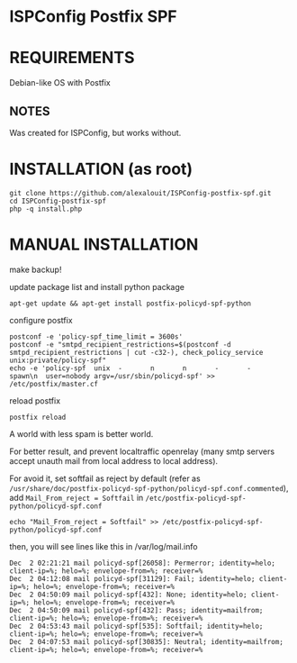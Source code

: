 ISPConfig Postfix SPF
=========================


# REQUIREMENTS

Debian-like OS with Postfix


## NOTES


Was created for ISPConfig, but works without.


# INSTALLATION (as root)

```
git clone https://github.com/alexalouit/ISPConfig-postfix-spf.git
cd ISPConfig-postfix-spf
php -q install.php
```

# MANUAL INSTALLATION

make backup!

update package list and install python package
```
apt-get update && apt-get install postfix-policyd-spf-python
```

configure postfix
```
postconf -e 'policy-spf_time_limit = 3600s'
postconf -e "smtpd_recipient_restrictions=$(postconf -d smtpd_recipient_restrictions | cut -c32-), check_policy_service unix:private/policy-spf"
echo -e 'policy-spf  unix  -       n       n       -       -       spawn\n  user=nobody argv=/usr/sbin/policyd-spf' >> /etc/postfix/master.cf
```

reload postfix
```
postfix reload
```

A world with less spam is better world.

For better result, and prevent localtraffic openrelay (many smtp servers accept unauth mail from local address to local address).

For avoid it, set softfail as reject by default (refer as ```/usr/share/doc/postfix-policyd-spf-python/policyd-spf.conf.commented```), add ```Mail_From_reject = Softfail``` in ```/etc/postfix-policyd-spf-python/policyd-spf.conf```
```
echo "Mail_From_reject = Softfail" >> /etc/postfix-policyd-spf-python/policyd-spf.conf
```

then, you will see lines like this in /var/log/mail.info
```
Dec  2 02:21:21 mail policyd-spf[26058]: Permerror; identity=helo; client-ip=%; helo=%; envelope-from=%; receiver=% 
Dec  2 04:12:08 mail policyd-spf[31129]: Fail; identity=helo; client-ip=%; helo=%; envelope-from=%; receiver=% 
Dec  2 04:50:09 mail policyd-spf[432]: None; identity=helo; client-ip=%; helo=%; envelope-from=%; receiver=% 
Dec  2 04:50:09 mail policyd-spf[432]: Pass; identity=mailfrom; client-ip=%; helo=%; envelope-from=%; receiver=% 
Dec  2 04:53:43 mail policyd-spf[535]: Softfail; identity=helo; client-ip=%; helo=%; envelope-from=%; receiver=% 
Dec  2 04:07:53 mail policyd-spf[30835]: Neutral; identity=mailfrom; client-ip=%; helo=%; envelope-from=%; receiver=%
```
